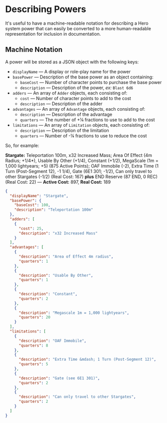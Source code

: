 # Describing Powers

It's useful to have a machine-readable notation for describing a Hero system power that can easily be converted to a more human-readable representation for inclusion in documentation.

## Machine Notation

A power will be stored as a JSON object with the following keys:

* `displayName` &mdash; A display or role-play name for the power
* `basePower` &mdash; Description of the base power as an object containing:
    * `baseCost` &mdash; Number of character points to purchase the base power
    * `description` &mdash; Description of the power, _ex:_ `Blast 6d6`
* `adders` &mdash; An array of `Adder` objects, each consisting of:
    * `cost` &mdash; Number of character points to add to the cost
    * `description` &mdash; Description of the adder
* `advantages` &mdash; An array of `Advantage` objects, each consisting of:
    * `description` &mdash; Description of the advantage
    * `quarters` &mdash; The number of +¼ fractions to use to add to the cost
* `limitations` &mdash; An array of `Limitation` objects, each consisting of:
    * `description` &mdash; Description of the limitation
    * `quarters` &mdash; Number of -¼ fractions to use to reduce the cost

So, for example:

**Stargate:** Teleportation 100m, x32 Increased Mass; Area Of Effect (4m Radius; +1/4\*), Usable By Other (+1/4), Constant (+1/2), MegaScale (1m = 1,000 lightyears; +5) (875 Active Points); OAF Immobile (-2), Extra Time (1 Turn (Post-Segment 12), -1 1/4), Gate (6E1 301; -1/2), Can only travel to other Stargates (-1/2) (Real Cost: 167) **plus** END Reserve (87 END, 0 REC) (Real Cost: 22) &mdash; **Active Cost:** 897, **Real Cost:** 189

```json
{
  "displayName": "Stargate",
  "basePower": {
    "baseCost": 100,
    "description": "Teleportation 100m"
  },
  "adders": [
    {
      "cost": 25,
      "description": "x32 Increased Mass"
    }
  ],
  "advantages": [
    {
      "description": "Area of Effect 4m radius",
      "quarters": 1
    },
    {
      "description": "Usable By Other",
      "quarters": 1
    },
    {
      "description": "Constant",
      "quarters": 2
    },
    {
      "description": "Megascale 1m = 1,000 lightyears",
      "quarters": 20
    }
  ],
  "limitations": [
    {
      "description": "OAF Immobile",
      "quarters": 8
    },
    {
      "description": "Extra Time &mdash; 1 Turn (Post-Segment 12)",
      "quarters": 5
    },
    {
      "description": "Gate (see 6E1 301)",
      "quarters": 2
    },
    {
      "description": "Can only travel to other Stargates",
      "quarters": 2
    }
  ]
}
```
